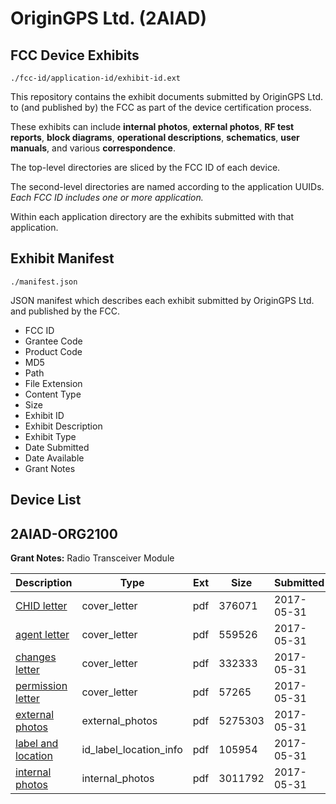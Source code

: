 # OriginGPS Ltd. (2AIAD)
## FCC Device Exhibits

```
./fcc-id/application-id/exhibit-id.ext
```

This repository contains the exhibit documents submitted by OriginGPS Ltd. to (and published by) the FCC as part of the device certification process.

These exhibits can include **internal photos**, **external photos**, **RF test reports**, **block diagrams**, **operational descriptions**, **schematics**, **user manuals**, and various **correspondence**.

The top-level directories are sliced by the FCC ID of each device.

The second-level directories are named according to the application UUIDs. *Each FCC ID includes one or more application.*

Within each application directory are the exhibits submitted with that application. 

## Exhibit Manifest

```
./manifest.json
```

JSON manifest which describes each exhibit submitted by OriginGPS Ltd. and published by the FCC.

- FCC ID
- Grantee Code
- Product Code
- MD5
- Path
- File Extension
- Content Type
- Size
- Exhibit ID
- Exhibit Description
- Exhibit Type
- Date Submitted
- Date Available
- Grant Notes

## Device List
## 2AIAD-ORG2100
**Grant Notes:** Radio Transceiver Module

| Description | Type | Ext | Size | Submitted | Available |
| ----------- | ---- | --- | ---- | --------- | --------- |
| [CHID letter](2AIAD-ORG2100/9152443592878013a5680856fde939db/3408994.pdf) | cover_letter | pdf | 376071 | 2017-05-31 | 2017-05-31 |
| [agent letter](2AIAD-ORG2100/9152443592878013a5680856fde939db/3408995.pdf) | cover_letter | pdf | 559526 | 2017-05-31 | 2017-05-31 |
| [changes letter](2AIAD-ORG2100/9152443592878013a5680856fde939db/3408996.pdf) | cover_letter | pdf | 332333 | 2017-05-31 | 2017-05-31 |
| [permission letter](2AIAD-ORG2100/9152443592878013a5680856fde939db/3408997.pdf) | cover_letter | pdf | 57265 | 2017-05-31 | 2017-05-31 |
| [external photos](2AIAD-ORG2100/9152443592878013a5680856fde939db/3408998.pdf) | external_photos | pdf | 5275303 | 2017-05-31 | 2017-05-31 |
| [label and location](2AIAD-ORG2100/9152443592878013a5680856fde939db/3408999.pdf) | id_label_location_info | pdf | 105954 | 2017-05-31 | 2017-05-31 |
| [internal photos](2AIAD-ORG2100/9152443592878013a5680856fde939db/3409000.pdf) | internal_photos | pdf | 3011792 | 2017-05-31 | 2017-05-31 |
